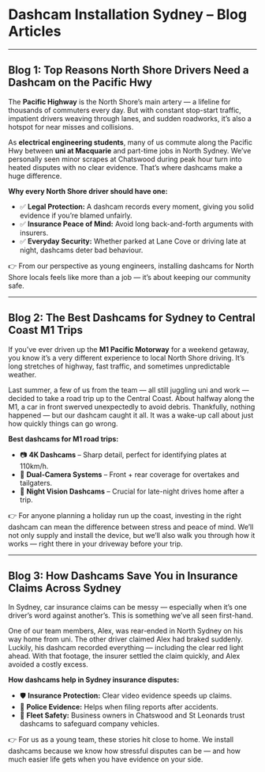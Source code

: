 # Dashcam Installation Sydney – Blog Articles

---

## Blog 1: Top Reasons North Shore Drivers Need a Dashcam on the Pacific Hwy

The **Pacific Highway** is the North Shore’s main artery — a lifeline for thousands of commuters every day. But with constant stop-start traffic, impatient drivers weaving through lanes, and sudden roadworks, it’s also a hotspot for near misses and collisions.  

As **electrical engineering students**, many of us commute along the Pacific Hwy between **uni at Macquarie** and part-time jobs in North Sydney. We’ve personally seen minor scrapes at Chatswood during peak hour turn into heated disputes with no clear evidence. That’s where dashcams make a huge difference.  

**Why every North Shore driver should have one:**  
- ✅ **Legal Protection:** A dashcam records every moment, giving you solid evidence if you’re blamed unfairly.  
- ✅ **Insurance Peace of Mind:** Avoid long back-and-forth arguments with insurers.  
- ✅ **Everyday Security:** Whether parked at Lane Cove or driving late at night, dashcams deter bad behaviour.  

👉 From our perspective as young engineers, installing dashcams for North Shore locals feels like more than a job — it’s about keeping our community safe.  

---

## Blog 2: The Best Dashcams for Sydney to Central Coast M1 Trips

If you’ve ever driven up the **M1 Pacific Motorway** for a weekend getaway, you know it’s a very different experience to local North Shore driving. It’s long stretches of highway, fast traffic, and sometimes unpredictable weather.  

Last summer, a few of us from the team — all still juggling uni and work — decided to take a road trip up to the Central Coast. About halfway along the M1, a car in front swerved unexpectedly to avoid debris. Thankfully, nothing happened — but our dashcam caught it all. It was a wake-up call about just how quickly things can go wrong.  

**Best dashcams for M1 road trips:**  
- 📷 **4K Dashcams** – Sharp detail, perfect for identifying plates at 110km/h.  
- 🔄 **Dual-Camera Systems** – Front + rear coverage for overtakes and tailgaters.  
- 🌙 **Night Vision Dashcams** – Crucial for late-night drives home after a trip.  

👉 For anyone planning a holiday run up the coast, investing in the right dashcam can mean the difference between stress and peace of mind. We’ll not only supply and install the device, but we’ll also walk you through how it works — right there in your driveway before your trip.  

---

## Blog 3: How Dashcams Save You in Insurance Claims Across Sydney

In Sydney, car insurance claims can be messy — especially when it’s one driver’s word against another’s. This is something we’ve all seen first-hand.  

One of our team members, Alex, was rear-ended in North Sydney on his way home from uni. The other driver claimed Alex had braked suddenly. Luckily, his dashcam recorded everything — including the clear red light ahead. With that footage, the insurer settled the claim quickly, and Alex avoided a costly excess.  

**How dashcams help in Sydney insurance disputes:**  
- 🛡️ **Insurance Protection:** Clear video evidence speeds up claims.  
- 🚓 **Police Evidence:** Helps when filing reports after accidents.  
- 🚚 **Fleet Safety:** Business owners in Chatswood and St Leonards trust dashcams to safeguard company vehicles.  

👉 For us as a young team, these stories hit close to home. We install dashcams because we know how stressful disputes can be — and how much easier life gets when you have evidence on your side.  